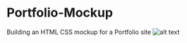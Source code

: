 # Portfolio-Mockup
Building an HTML CSS mockup for a Portfolio site
![alt text](/assets/Screenshot/screen.jpg "Print Screen")
